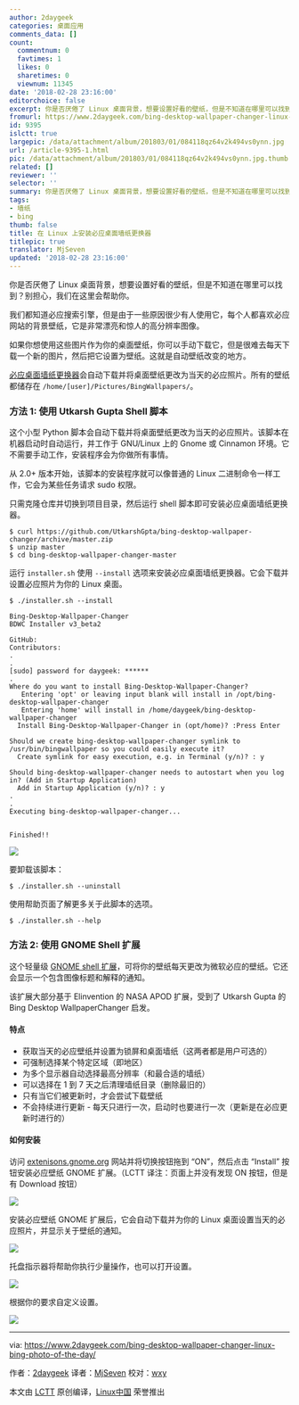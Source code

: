 ```yaml
---
author: 2daygeek
categories: 桌面应用
comments_data: []
count:
  commentnum: 0
  favtimes: 1
  likes: 0
  sharetimes: 0
  viewnum: 11345
date: '2018-02-28 23:16:00'
editorchoice: false
excerpt: 你是否厌倦了 Linux 桌面背景，想要设置好看的壁纸，但是不知道在哪里可以找到？别担心，我们在这里会帮助你。
fromurl: https://www.2daygeek.com/bing-desktop-wallpaper-changer-linux-bing-photo-of-the-day/
id: 9395
islctt: true
largepic: /data/attachment/album/201803/01/084118qz64v2k494vs0ynn.jpg
url: /article-9395-1.html
pic: /data/attachment/album/201803/01/084118qz64v2k494vs0ynn.jpg.thumb.jpg
related: []
reviewer: ''
selector: ''
summary: 你是否厌倦了 Linux 桌面背景，想要设置好看的壁纸，但是不知道在哪里可以找到？别担心，我们在这里会帮助你。
tags:
- 墙纸
- bing
thumb: false
title: 在 Linux 上安装必应桌面墙纸更换器
titlepic: true
translator: MjSeven
updated: '2018-02-28 23:16:00'
---
```


你是否厌倦了 Linux 桌面背景，想要设置好看的壁纸，但是不知道在哪里可以找到？别担心，我们在这里会帮助你。


我们都知道必应搜索引擎，但是由于一些原因很少有人使用它，每个人都喜欢必应网站的背景壁纸，它是非常漂亮和惊人的高分辨率图像。


如果你想使用这些图片作为你的桌面壁纸，你可以手动下载它，但是很难去每天下载一个新的图片，然后把它设置为壁纸。这就是自动壁纸改变的地方。


[必应桌面墙纸更换器](https://github.com/UtkarshGpta/bing-desktop-wallpaper-changer)会自动下载并将桌面壁纸更改为当天的必应照片。所有的壁纸都储存在 `/home/[user]/Pictures/BingWallpapers/`。


### 方法 1: 使用 Utkarsh Gupta Shell 脚本


这个小型 Python 脚本会自动下载并将桌面壁纸更改为当天的必应照片。该脚本在机器启动时自动运行，并工作于 GNU/Linux 上的 Gnome 或 Cinnamon 环境。它不需要手动工作，安装程序会为你做所有事情。


从 2.0+ 版本开始，该脚本的安装程序就可以像普通的 Linux 二进制命令一样工作，它会为某些任务请求 sudo 权限。


只需克隆仓库并切换到项目目录，然后运行 shell 脚本即可安装必应桌面墙纸更换器。



```
$ curl https://github.com/UtkarshGpta/bing-desktop-wallpaper-changer/archive/master.zip
$ unzip master
$ cd bing-desktop-wallpaper-changer-master

```

运行 `installer.sh` 使用 `--install` 选项来安装必应桌面墙纸更换器。它会下载并设置必应照片为你的 Linux 桌面。



```
$ ./installer.sh --install

Bing-Desktop-Wallpaper-Changer
BDWC Installer v3_beta2

GitHub: 
Contributors: 
.
.
[sudo] password for daygeek: ******
.
Where do you want to install Bing-Desktop-Wallpaper-Changer?
   Entering 'opt' or leaving input blank will install in /opt/bing-desktop-wallpaper-changer
   Entering 'home' will install in /home/daygeek/bing-desktop-wallpaper-changer
  Install Bing-Desktop-Wallpaper-Changer in (opt/home)? :Press Enter

Should we create bing-desktop-wallpaper-changer symlink to /usr/bin/bingwallpaper so you could easily execute it?
  Create symlink for easy execution, e.g. in Terminal (y/n)? : y

Should bing-desktop-wallpaper-changer needs to autostart when you log in? (Add in Startup Application)
  Add in Startup Application (y/n)? : y
.
.
Executing bing-desktop-wallpaper-changer...


Finished!!

```

![](/data/attachment/album/201803/01/084118qz64v2k494vs0ynn.jpg)


要卸载该脚本：



```
$ ./installer.sh --uninstall

```

使用帮助页面了解更多关于此脚本的选项。



```
$ ./installer.sh --help

```

### 方法 2: 使用 GNOME Shell 扩展


这个轻量级 [GNOME shell 扩展](https://github.com/neffo/bing-wallpaper-gnome-extension)，可将你的壁纸每天更改为微软必应的壁纸。它还会显示一个包含图像标题和解释的通知。


该扩展大部分基于 Elinvention 的 NASA APOD 扩展，受到了 Utkarsh Gupta 的 Bing Desktop WallpaperChanger 启发。


#### 特点


* 获取当天的必应壁纸并设置为锁屏和桌面墙纸（这两者都是用户可选的）
* 可强制选择某个特定区域（即地区）
* 为多个显示器自动选择最高分辨率（和最合适的墙纸）
* 可以选择在 1 到 7 天之后清理墙纸目录（删除最旧的）
* 只有当它们被更新时，才会尝试下载壁纸
* 不会持续进行更新 - 每天只进行一次，启动时也要进行一次（更新是在必应更新时进行的）


#### 如何安装


访问 [extenisons.gnome.org](https://extensions.gnome.org/extension/1262/bing-wallpaper-changer/) 网站并将切换按钮拖到 “ON”，然后点击 “Install” 按钮安装必应壁纸 GNOME 扩展。（LCTT 译注：页面上并没有发现 ON 按钮，但是有 Download 按钮）


![](/data/attachment/album/201802/28/231609olbgwl2jicqee7wl.png)


安装必应壁纸 GNOME 扩展后，它会自动下载并为你的 Linux 桌面设置当天的必应照片，并显示关于壁纸的通知。


![](/data/attachment/album/201803/01/084311o3iqjijvzxk5998i.jpg)


托盘指示器将帮助你执行少量操作，也可以打开设置。


![](/data/attachment/album/201803/01/084321u0frl4rnrv3yc9jw.jpg)


根据你的要求自定义设置。


![](/data/attachment/album/201803/01/084355eytys5svt5ldq5vg.jpg)




---


via: <https://www.2daygeek.com/bing-desktop-wallpaper-changer-linux-bing-photo-of-the-day/>


作者：[2daygeek](https://www.2daygeek.com/author/2daygeek/) 译者：[MjSeven](https://github.com/MjSeven) 校对：[wxy](https://github.com/wxy)


本文由 [LCTT](https://github.com/LCTT/TranslateProject) 原创编译，[Linux中国](https://linux.cn/) 荣誉推出